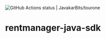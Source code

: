 ![GitHub Actions status | JavakarBits/tourone](https://github.com/techatpark/rentmanager-java-sdk/workflows/Java%20CI/badge.svg)
# rentmanager-java-sdk
